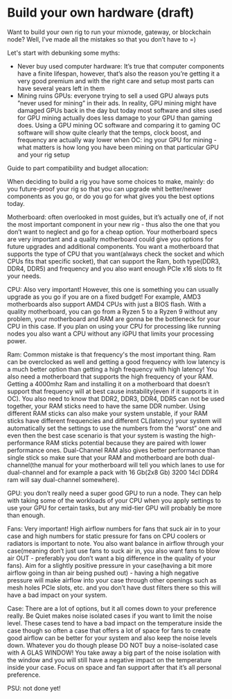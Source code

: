# Build your own hardware  (draft)

Want to build your own rig to run your mixnode, gateway, or blockchain node? Well, I’ve made all the mistakes so that you don’t have to =)

Let's start with debunking some myths:

- Never buy used computer hardware: It’s true that computer components have a finite lifespan, however, that’s also the reason you’re getting it a very good premium and with the right care and setup most parts can have several years left in them
- Mining ruins GPUs: everyone trying to sell a used GPU always puts ”never used for mining” in their ads. In reality, GPU mining might have damaged GPUs back in the day but today most software and sites used for GPU mining actually does less damage to your GPU than gaming does. Using a GPU mining OC software and comparing it to gaming OC software will show quite clearly that the temps, clock boost, and frequency are actually way lower when OC: ing your GPU for mining - what matters is how long you have been mining on that particular GPU and your rig setup

Guide to part compatibility and budget allocation:

When deciding to build a rig you have some choices to make, mainly: do you future-proof your rig so that you can upgrade whit better/newer components as you go, or do you go for what gives you the best options today.

Motherboard: often overlooked in most guides, but it’s actually one of, if not the most important component in your new rig - thus also the one that you don’t want to neglect and go for a cheap option. Your motherboard specs are very important and a quality motherboard could give you options for future upgrades and additional components. You want a motherboard that supports the type of CPU that you want(always check the socket and which CPUs fits that specific socket), that can support the Ram, both type(DDR3, DDR4, DDR5) and frequency and you also want enough PCIe x16 slots to fit your needs.

CPU: Also very important! However, this one is something you can usually upgrade as you go if you are on a fixed budget! For example, AMD3 motherboards also support AMD4 CPUs with just a BIOS flash. With a quality motherboard, you can go from a Ryzen 5 to a Ryzen 9 without any problem, your motherboard and RAM are gonna be the bottleneck for your CPU in this case. If you plan on using your CPU for processing like running nodes you also want a CPU without any iGPU that limits your processing power.

Ram: Common mistake is that frequency's the most important thing. Ram can be overclocked as well and getting a good frequency with low latency is a much better option than getting a high frequency with high latency! You also need a motherboard that supports the high frequency of your RAM. Getting a 4000mhz Ram and installing it on a motherboard that doesn’t support that frequency will at best cause instability(even if it supports it in OC). You also need to know that DDR2, DDR3, DDR4, DDR5 can not be used together, your RAM sticks need to have the same DDR number. Using different RAM sticks can also make your system unstable, if your RAM sticks have different frequencies and different CL(latency) your system will automatically set the settings to use the numbers from the ”worst” one and even then the best case scenario is that your system is wasting the high-performance RAM sticks potential because they are paired with lower performance ones. Dual-Channel RAM also gives better performance than single stick so make sure that your RAM and motherboard are both dual-channel(the manual for your motherboard will tell you which lanes to use for dual-channel and for example a pack with 16 Gb(2x8 Gb) 3200 14cl DDR4 ram will say dual-channel somewhere).

GPU: you don’t really need a super good GPU to run a node. They can help with taking some of the workloads of your CPU when you apply settings to use your GPU for certain tasks, but any mid-tier GPU will probably be more than enough.

Fans: Very important! High airflow numbers for fans that suck air in to your case and high numbers for static pressure for fans on CPU coolers or radiators is important to note. You also want balance in airflow through your case(meaning don’t just use fans to suck air in, you also want fans to blow air OUT - preferably you don’t want a big difference in the quality of your fans). Aim for a slightly positive pressure in your case(having a bit more airflow going in than air being pushed out) - having a high negative pressure will make airflow into your case through other openings such as mesh holes PCIe slots, etc. and you don’t have dust filters there so this will have a bad impact on your system.

Case: There are a lot of options, but it all comes down to your preference really. Be Quiet makes noise isolated cases if you want to limit the noise level. These cases tend to have a bad impact on the temperature inside the case though so often a case that offers a lot of space for fans to create good airflow can be better for your system and also keep the noise levels down. Whatever you do though please DO NOT buy a noise-isolated case with A GLAS WINDOW! You take away a big part of the noise isolation with the window and you will still have a negative impact on the temperature inside your case. Focus on space and fan support after that it’s all personal preference.

PSU: not done yet!